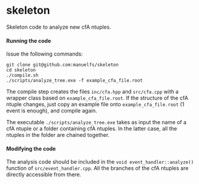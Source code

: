 skeleton
==========

Skeleton code to analyze new cfA ntuples. 

#### Running the code
Issue the following commands:

    git clone git@github.com:manuelfs/skeleton
    cd skeleton
    ./compile.sh
    ./scripts/analyze_tree.exe -f example_cfa_file.root 

The compile step creates the files `inc/cfa.hpp` and `src/cfa.cpp` with a wrapper class based on 
`example_cfa_file.root`. If the structure of the cfA ntuple changes, just copy an example
file onto `example_cfa_file.root` (1 event is enough), and compile again.

The executable `./scripts/analyze_tree.exe` takes as input the name of a cfA ntuple or a folder
containing cfA ntuples. In the latter case, all the ntuples in the folder are chained together.

#### Modifying the code
The analysis code should be included in the `void event_handler::analyze()` function of
`src/event_handler.cpp`. All the branches of the cfA ntuples are directly accessible from
there.